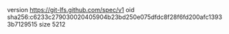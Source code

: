 version https://git-lfs.github.com/spec/v1
oid sha256:c6233c279030020405904b23bd250e075dfdc8f28f6fd200afc13933b7129515
size 5212
